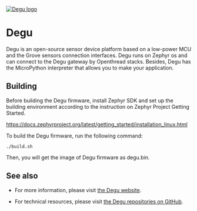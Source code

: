 [![Degu logo](doc/images/degu_logo.png)](https://open-degu.com)

Degu
========

Degu is an open-source sensor device platform based on a low-power MCU and the Grove sensors connection interfaces. Degu runs on Zephyr os and can connect to the Degu gateway by Openthread stacks. Besides, Degu has the MicroPython interpreter that allows you to make your application.

Building
--------

Before building the Degu firmware, install Zephyr SDK and set up the building environment according to the instruction on Zephyr Project Getting Started. 

https://docs.zephyrproject.org/latest/getting_started/installation_linux.html

To build the Degu firmware, run the following command:

    ./build.sh

Then, you will get the image of Degu firmware as degu.bin.

See also
--------

* For more information, please visit [the Degu website](https://open-degu.com/).

* For technical resources, please visit [the Degu repositories on GitHub](https://github.com/open-degu/).
